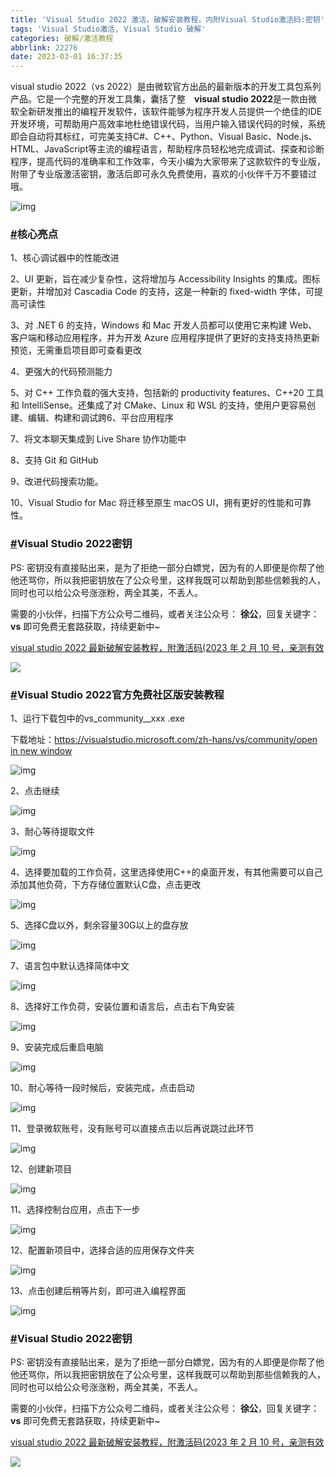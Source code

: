 ```yaml
---
title: 'Visual Studio 2022 激活，破解安装教程，内附Visual Studio激活码:密钥'
tags: 'Visual Studio激活, Visual Studio 破解'
categories: 破解/激活教程
abbrlink: 22276
date: 2023-03-01 16:37:35
---
```




visual studio 2022（vs 2022）是由微软官方出品的最新版本的开发工具包系列产品。它是一个完整的开发工具集，囊括了整　**visual studio 2022**是一款由微软全新研发推出的编程开发软件，该软件能够为程序开发人员提供一个绝佳的IDE开发环境，可帮助用户高效率地杜绝错误代码，当用户输入错误代码的时候，系统即会自动将其标红，可完美支持C#、C++、Python、Visual Basic、Node.js、HTML、JavaScript等主流的编程语言，帮助程序员轻松地完成调试、探查和诊断程序，提高代码的准确率和工作效率，今天小编为大家带来了这款软件的专业版，附带了专业版激活密钥，激活后即可永久免费使用，喜欢的小伙伴千万不要错过哦。

![img](https://raw.githubusercontent.com/gdutxiaoxu/blog_pic_2023/master/03/itmind-visualstudiopxbazjcnfvisualstudiojhmmyxbxt-f4e7b782-1ffa-4e22-8912-63da1fd85a2b.jpg)

### [#](https://tobebetterjavaer.com/nice-article/itmind/visualstudiopxbazjcnfvisualstudiojhmmyxbxt.html#核心亮点)核心亮点

1、核心调试器中的性能改进

2、UI 更新，旨在减少复杂性，这将增加与 Accessibility Insights 的集成。图标更新，并增加对 Cascadia Code 的支持，这是一种新的 fixed-width 字体，可提高可读性

3、对 .NET 6 的支持，Windows 和 Mac 开发人员都可以使用它来构建 Web、客户端和移动应用程序，并为开发 Azure 应用程序提供了更好的支持支持热更新预览，无需重启项目即可查看更改

4、更强大的代码预测能力

5、对 C++ 工作负载的强大支持，包括新的 productivity features、C++20 工具和 IntelliSense。还集成了对 CMake、Linux 和 WSL 的支持，使用户更容易创建、编辑、构建和调试跨6、平台应用程序

7、将文本聊天集成到 Live Share 协作功能中

8、支持 Git 和 GitHub

9、改进代码搜索功能。

10、Visual Studio for Mac 将迁移至原生 macOS UI，拥有更好的性能和可靠性。

### [#](https://tobebetterjavaer.com/nice-article/itmind/visualstudiopxbazjcnfvisualstudiojhmmyxbxt.html#visual-studio-2022密钥)Visual Studio 2022密钥

PS: 密钥没有直接贴出来，是为了拒绝一部分白嫖党，因为有的人即便是你帮了他他还骂你，所以我把密钥放在了公众号里，这样我既可以帮助到那些信赖我的人，同时也可以给公众号涨涨粉，两全其美，不丢人。

需要的小伙伴，扫描下方公众号二维码，或者关注公众号： **徐公**，回复关键字：**vs** 即可免费无套路获取，持续更新中~

[visual studio 2022 最新破解安装教程，附激活码(2023 年 2 月 10 号，亲测有效]( https://docs.qq.com/doc/DUkNTakpjUVFYSFZq)

![](https://raw.githubusercontent.com/gdutxiaoxu/blog_pic/master/23/020220230219163502.png)

### [#](https://tobebetterjavaer.com/nice-article/itmind/visualstudiopxbazjcnfvisualstudiojhmmyxbxt.html#visual-studio-2022官方免费社区版安装教程)Visual Studio 2022官方免费社区版安装教程

1、运行下载包中的vs_community__xxx .exe

下载地址：[https://visualstudio.microsoft.com/zh-hans/vs/community/open in new window](https://visualstudio.microsoft.com/zh-hans/vs/community/)

![img](https://cdn.tobebetterjavaer.com/tobebetterjavaer/images/nice-article/itmind-visualstudiopxbazjcnfvisualstudiojhmmyxbxt-adb1f4c4-8caa-41fd-a864-ae0c39d62aa7.jpg)

2、点击继续

![img](https://raw.githubusercontent.com/gdutxiaoxu/blog_pic_2023/master/03/itmind-visualstudiopxbazjcnfvisualstudiojhmmyxbxt-4c7876b2-066d-4fef-9655-7a16fe113141.jpg)

3、耐心等待提取文件

![img](https://raw.githubusercontent.com/gdutxiaoxu/blog_pic_2023/master/03/itmind-visualstudiopxbazjcnfvisualstudiojhmmyxbxt-135907e2-168e-4b0d-b039-86210fd3b175.jpg)

4、选择要加载的工作负荷，这里选择使用C++的桌面开发，有其他需要可以自己添加其他负荷，下方存储位置默认C盘，点击更改

![img](https://raw.githubusercontent.com/gdutxiaoxu/blog_pic_2023/master/03/itmind-visualstudiopxbazjcnfvisualstudiojhmmyxbxt-5531b5ec-d342-4c4e-9837-4d970809cf9f.png)

5、选择C盘以外，剩余容量30G以上的盘存放

![img](https://raw.githubusercontent.com/gdutxiaoxu/blog_pic_2023/master/03/itmind-visualstudiopxbazjcnfvisualstudiojhmmyxbxt-f173d215-7967-46f9-8126-4025fe2f5d8b.jpg)

7、语言包中默认选择简体中文

![img](https://raw.githubusercontent.com/gdutxiaoxu/blog_pic_2023/master/03/itmind-visualstudiopxbazjcnfvisualstudiojhmmyxbxt-db03478c-942f-4424-ab0c-0a64884ce123.jpg)

8、选择好工作负荷，安装位置和语言后，点击右下角安装

![img](https://raw.githubusercontent.com/gdutxiaoxu/blog_pic_2023/master/03/itmind-visualstudiopxbazjcnfvisualstudiojhmmyxbxt-e53168ca-258d-414c-849d-c5ef9524bdfe.jpg)

9、安装完成后重启电脑

![img](https://raw.githubusercontent.com/gdutxiaoxu/blog_pic_2023/master/03/itmind-visualstudiopxbazjcnfvisualstudiojhmmyxbxt-01bf036f-5701-4d7c-957b-49ee9b13ca01.png)

10、耐心等待一段时候后，安装完成，点击启动

![img](https://raw.githubusercontent.com/gdutxiaoxu/blog_pic_2023/master/03/itmind-visualstudiopxbazjcnfvisualstudiojhmmyxbxt-648cd427-d8ff-44e0-8c20-96dc4cc0e5d7.jpg)

11、登录微软账号，没有账号可以直接点击以后再说跳过此环节

![img](https://raw.githubusercontent.com/gdutxiaoxu/blog_pic_2023/master/03/itmind-visualstudiopxbazjcnfvisualstudiojhmmyxbxt-a7cfbbf9-ed20-42e5-af06-26b3b5b65ca4-20230301225324867.jpg)

12、创建新项目

![img](https://raw.githubusercontent.com/gdutxiaoxu/blog_pic_2023/master/03/itmind-visualstudiopxbazjcnfvisualstudiojhmmyxbxt-d48ce418-9dac-4025-a90b-ffdfecdbd04c.jpg)

11、选择控制台应用，点击下一步

![img](https://cdn.tobebetterjavaer.com/tobebetterjavaer/images/nice-article/itmind-visualstudiopxbazjcnfvisualstudiojhmmyxbxt-e5aaf240-de93-45de-9810-a9625d3206cc.jpg)

12、配置新项目中，选择合适的应用保存文件夹

![img](https://raw.githubusercontent.com/gdutxiaoxu/blog_pic_2023/master/03/itmind-visualstudiopxbazjcnfvisualstudiojhmmyxbxt-2b0c1eb3-55bf-4081-8413-0bf5865168e1-20230301223336359.jpg)

13、点击创建后稍等片刻，即可进入编程界面

![img](https://raw.githubusercontent.com/gdutxiaoxu/blog_pic_2023/master/03/itmind-visualstudiopxbazjcnfvisualstudiojhmmyxbxt-046cd7c5-4638-4f7f-937f-85f72ce07653-20230301225443183.jpg)

### [#](https://tobebetterjavaer.com/nice-article/itmind/visualstudiopxbazjcnfvisualstudiojhmmyxbxt.html#visual-studio-2022密钥-1)Visual Studio 2022密钥

PS: 密钥没有直接贴出来，是为了拒绝一部分白嫖党，因为有的人即便是你帮了他他还骂你，所以我把密钥放在了公众号里，这样我既可以帮助到那些信赖我的人，同时也可以给公众号涨涨粉，两全其美，不丢人。

需要的小伙伴，扫描下方公众号二维码，或者关注公众号： **徐公**，回复关键字：**vs** 即可免费无套路获取，持续更新中~

[visual studio 2022 最新破解安装教程，附激活码(2023 年 2 月 10 号，亲测有效]( https://docs.qq.com/doc/DUkNTakpjUVFYSFZq)

![](https://raw.githubusercontent.com/gdutxiaoxu/blog_pic/master/23/020220230219163502.png)